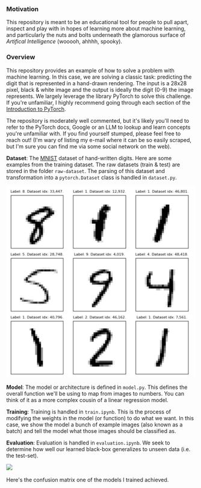 ### Motivation

This repository is meant to be an educational tool for people to pull apart, inspect and play with in hopes of learning more about machine learning, and particularly the nuts and bolts underneath the glamorous surface of *Artifical Intelligence* (wooooh, ahhhh, spooky). 

### Overview

This repository provides an example of how to solve a problem with machine learning. In this case, we are solving a classic task: predicting the digit that is represented in a hand-drawn rendering. The input is a 28x28 pixel, black & white image and the output is ideally the digit (0-9) the image represents. We largely leverage the library PyTorch to solve this challenge. If you're unfamiliar, I highly recommend going through each section of the [Introduction to PyTorch](https://pytorch.org/tutorials/beginner/basics/intro.html). 

The repository is moderately well commented, but it's likely you'll need to refer to the PyTorch docs, Google or an LLM to lookup and learn concepts you're unfamiliar with. If you find yourself stumped, please feel free to reach out! (I'm wary of listing my e-mail where it can be so easily scraped, but I'm sure you can find me via some social network on the web).

**Dataset**: The [MNIST](https://en.wikipedia.org/wiki/MNIST_database) dataset of hand-written digits. Here are some examples from the training dataset. The raw datasets (train & test) are stored in the folder `raw-dataset`. The parsing of this dataset and transformation into a `pytorch.Dataset` class is handled in `dataset.py`. 

![](raw-dataset/mnist-dataset-example-screenshot.png)

**Model**: The model or architecture is defined in `model.py`. This defines the overall function we'll be using to map from images to numbers. You can think of it as a more complex cousin of a linear regression model.

**Training**: Training is handled in `train.ipynb`. This is the process of modifying the weights in the model (or function) to do what we want. In this case, we show the model a bunch of example images (also known as a batch) and tell the model what those images should be classified as. 

**Evaluation**: Evaluation is handled in `evaluation.ipynb`. We seek to determine how well our learned black-box generalizes to unseen data (i.e. the test-set).

![](raw-dataset/confusion_matrix.png.png)

Here's the confusion matrix one of the models I trained achieved.
